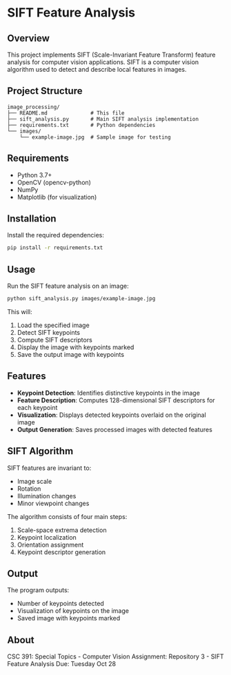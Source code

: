 # SIFT Feature Analysis

## Overview
This project implements SIFT (Scale-Invariant Feature Transform) feature analysis for computer vision applications. SIFT is a computer vision algorithm used to detect and describe local features in images.

## Project Structure
```
image_processing/
├── README.md              # This file
├── sift_analysis.py       # Main SIFT analysis implementation
├── requirements.txt       # Python dependencies
└── images/
    └── example-image.jpg  # Sample image for testing
```

## Requirements
- Python 3.7+
- OpenCV (opencv-python)
- NumPy
- Matplotlib (for visualization)

## Installation
Install the required dependencies:
```bash
pip install -r requirements.txt
```

## Usage
Run the SIFT feature analysis on an image:
```bash
python sift_analysis.py images/example-image.jpg
```

This will:
1. Load the specified image
2. Detect SIFT keypoints
3. Compute SIFT descriptors
4. Display the image with keypoints marked
5. Save the output image with keypoints

## Features
- **Keypoint Detection**: Identifies distinctive keypoints in the image
- **Feature Description**: Computes 128-dimensional SIFT descriptors for each keypoint
- **Visualization**: Displays detected keypoints overlaid on the original image
- **Output Generation**: Saves processed images with detected features

## SIFT Algorithm
SIFT features are invariant to:
- Image scale
- Rotation
- Illumination changes
- Minor viewpoint changes

The algorithm consists of four main steps:
1. Scale-space extrema detection
2. Keypoint localization
3. Orientation assignment
4. Keypoint descriptor generation

## Output
The program outputs:
- Number of keypoints detected
- Visualization of keypoints on the image
- Saved image with keypoints marked

## About
CSC 391: Special Topics - Computer Vision
Assignment: Repository 3 - SIFT Feature Analysis
Due: Tuesday Oct 28
